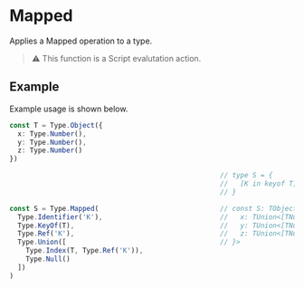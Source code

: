 # Mapped

Applies a Mapped operation to a type.

> ⚠️ This function is a Script evalutation action.

## Example

Example usage is shown below.

```typescript
const T = Type.Object({
  x: Type.Number(),
  y: Type.Number(),
  z: Type.Number()
})

                                                    // type S = { 
                                                    //   [K in keyof T]: T[K] | null 
                                                    // }

const S = Type.Mapped(                              // const S: TObject<{
  Type.Identifier('K'),                             //   x: TUnion<[TNumber, TNull]>,
  Type.KeyOf(T),                                    //   y: TUnion<[TNumber, TNull]>,
  Type.Ref('K'),                                    //   z: TUnion<[TNumber, TNull]>,
  Type.Union([                                      // }>
    Type.Index(T, Type.Ref('K')),
    Type.Null()
  ])
)
```